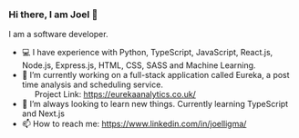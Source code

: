 ### Hi there, I am Joel 👋

I am a software developer.

- 💻 I have experience with Python, TypeScript, JavaScript, React.js, Node.js, Express.js, HTML, CSS, SASS and Machine Learning.
- 🔭 I’m currently working on a full-stack application called Eureka, a post time analysis and scheduling service. <br> &emsp;&nbsp;
 Project Link: https://eurekaanalytics.co.uk/
- 🌱 I’m always looking to learn new things. Currently learning TypeScript and Next.js
- 📫 How to reach me: https://www.linkedin.com/in/joelligma/

<!--
**JoelLigma/JoelLigma** is a ✨ _special_ ✨ repository because its `README.md` (this file) appears on your GitHub profile.

Here are some ideas to get you started:

- 🔭 I’m currently working on ...
- 🌱 I’m currently learning ...
- 👯 I’m looking to collaborate on ...
- 🤔 I’m looking for help with ...
- 💬 Ask me about ...
- 📫 How to reach me: ...
- 😄 Pronouns: ...
- ⚡ Fun fact: ...
-->
